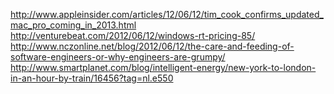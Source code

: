http://www.appleinsider.com/articles/12/06/12/tim_cook_confirms_updated_mac_pro_coming_in_2013.html
http://venturebeat.com/2012/06/12/windows-rt-pricing-85/
http://www.nczonline.net/blog/2012/06/12/the-care-and-feeding-of-software-engineers-or-why-engineers-are-grumpy/
http://www.smartplanet.com/blog/intelligent-energy/new-york-to-london-in-an-hour-by-train/16456?tag=nl.e550
